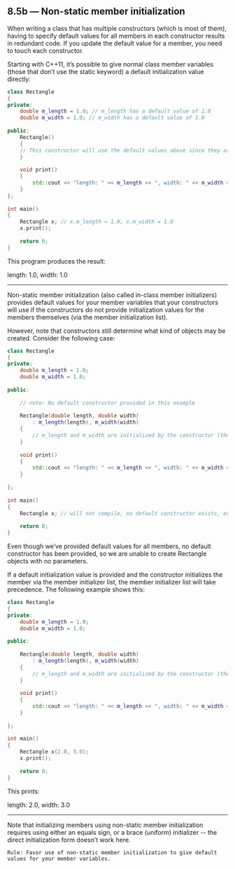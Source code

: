 ## 8.5b — Non-static member initialization

When writing a class that has multiple constructors (which is most of them), having to specify default values for all members in each constructor results in redundant code. If you update the default value for a member, you need to touch each constructor.

Starting with C++11, it’s possible to give normal class member variables (those that don’t use the static keyword) a default initialization value directly:


```c++
class Rectangle
{
private:
    double m_length = 1.0; // m_length has a default value of 1.0
    double m_width = 1.0; // m_width has a default value of 1.0
 
public:
    Rectangle()
    {
    // This constructor will use the default values above since they aren't overridden here
    }
 
    void print()
    {
        std::cout << "length: " << m_length << ", width: " << m_width << '\n';
    }
};
 
int main()
{
    Rectangle x; // x.m_length = 1.0, x.m_width = 1.0
    x.print();
 
    return 0;
}
```

This program produces the result:

length: 1.0, width: 1.0

---

Non-static member initialization (also called in-class member initializers) provides default values for your member variables that your constructors will use if the constructors do not provide initialization values for the members themselves (via the member initialization list).

However, note that constructors still determine what kind of objects may be created. Consider the following case:


```c++
class Rectangle
{
private:
    double m_length = 1.0;
    double m_width = 1.0;
 
public:
 
    // note: No default constructor provided in this example
 
    Rectangle(double length, double width)
        : m_length(length), m_width(width)
    {
        // m_length and m_width are initialized by the constructor (the default values aren't used)
    }
 
    void print()
    {
        std::cout << "length: " << m_length << ", width: " << m_width << '\n';
    }
 
};
 
int main()
{
    Rectangle x; // will not compile, no default constructor exists, even though members have default initialization values
 
    return 0;
}
```

Even though we’ve provided default values for all members, no default constructor has been provided, so we are unable to create Rectangle objects with no parameters.

If a default initialization value is provided and the constructor initializes the member via the member initializer list, the member initializer list will take precedence. The following example shows this:


```c++
class Rectangle
{
private:
    double m_length = 1.0;
    double m_width = 1.0;
 
public:
 
    Rectangle(double length, double width)
        : m_length(length), m_width(width)
    {
        // m_length and m_width are initialized by the constructor (the default values aren't used)
    }
 
    void print()
    {
        std::cout << "length: " << m_length << ", width: " << m_width << '\n';
    }
 
};
 
int main()
{
    Rectangle x(2.0, 3.0);
    x.print();
 
    return 0;
}
```

This prints:

length: 2.0, width: 3.0

---

Note that initializing members using non-static member initialization requires using either an equals sign, or a brace (uniform) initializer -- the direct initialization form doesn’t work here.

`Rule: Favor use of non-static member initialization to give default values for your member variables.` 
